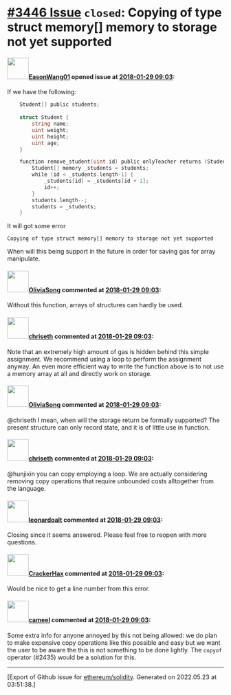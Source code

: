 # [\#3446 Issue](https://github.com/ethereum/solidity/issues/3446) `closed`: Copying of type struct memory[] memory to storage not yet supported

#### <img src="https://avatars.githubusercontent.com/u/11001914?u=c1717ea36c0da639ac9a532ab3cd901947239e8c&v=4" width="50">[EasonWang01](https://github.com/EasonWang01) opened issue at [2018-01-29 09:03](https://github.com/ethereum/solidity/issues/3446):

If we have the following:
```go
    Student[] public students;
    
    struct Student {
        string name;
        uint weight;
        uint height;
        uint age;
    }

    function remove_student(uint id) public onlyTeacher returns (Student[] ) {
        Student[] memory _students = students;
        while (id < _students.length-1) {
            _students[id] = _students[id + 1];
            id++;
        }
        students.length--;
        students = _students;
    }

```
It will got some error

`Copying of type struct memory[] memory to storage not yet supported`

When will this being support in the future in order for saving gas for array manipulate.

#### <img src="https://avatars.githubusercontent.com/u/13759392?u=0e835a754dabfdb76af2d89323da618b292017a4&v=4" width="50">[OliviaSong](https://github.com/OliviaSong) commented at [2018-01-29 09:03](https://github.com/ethereum/solidity/issues/3446#issuecomment-381330820):

Without this function, arrays of structures can hardly be used.

#### <img src="https://avatars.githubusercontent.com/u/9073706?v=4" width="50">[chriseth](https://github.com/chriseth) commented at [2018-01-29 09:03](https://github.com/ethereum/solidity/issues/3446#issuecomment-381525802):

Note that an extremely high amount of gas is hidden behind this simple assignment. We recommend using a loop to perform the assignment anyway. An even more efficient way to write the function above is to not use a memory array at all and directly work on storage.

#### <img src="https://avatars.githubusercontent.com/u/13759392?u=0e835a754dabfdb76af2d89323da618b292017a4&v=4" width="50">[OliviaSong](https://github.com/OliviaSong) commented at [2018-01-29 09:03](https://github.com/ethereum/solidity/issues/3446#issuecomment-383123010):

@chriseth 
I mean, when will the storage  return be formally supported?
The present structure can only record state, and it is of little use in function.

#### <img src="https://avatars.githubusercontent.com/u/9073706?v=4" width="50">[chriseth](https://github.com/chriseth) commented at [2018-01-29 09:03](https://github.com/ethereum/solidity/issues/3446#issuecomment-383142784):

@hunjixin you can copy employing a loop. We are actually considering removing copy operations that require unbounded costs alltogether from the language.

#### <img src="https://avatars.githubusercontent.com/u/504195?u=ce2facd14af9fd474ebff49f0d44891f56f7500f&v=4" width="50">[leonardoalt](https://github.com/leonardoalt) commented at [2018-01-29 09:03](https://github.com/ethereum/solidity/issues/3446#issuecomment-439434566):

Closing since it seems answered. Please feel free to reopen with more questions.

#### <img src="https://avatars.githubusercontent.com/u/6037535?u=9841747a5327c7264326dd615b41cde3952a518e&v=4" width="50">[CrackerHax](https://github.com/CrackerHax) commented at [2018-01-29 09:03](https://github.com/ethereum/solidity/issues/3446#issuecomment-609496324):

Would be nice to get a line number from this error.

#### <img src="https://avatars.githubusercontent.com/u/137030?v=4" width="50">[cameel](https://github.com/cameel) commented at [2018-01-29 09:03](https://github.com/ethereum/solidity/issues/3446#issuecomment-669407870):

Some extra info for anyone annoyed by this not being allowed: we do plan to make expensive copy operations like this possible and easy but we want the user to be aware the this is not something to be done lightly. The `copyof` operator (#2435) would be a solution for this.


-------------------------------------------------------------------------------



[Export of Github issue for [ethereum/solidity](https://github.com/ethereum/solidity). Generated on 2022.05.23 at 03:51:38.]
